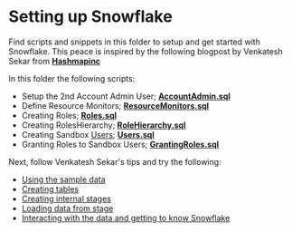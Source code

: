 # Setting up Snowflake

Find scripts and snippets in this folder to setup and get started with Snowflake. This peace is inspired by the following blogpost by Venkatesh Sekar from [**Hashmapinc**](https://medium.com/hashmapinc/heres-your-day-1-and-2-checklist-for-snowflake-adoption-e0e7ff8f105a)

In this folder the following scripts:

* Setup the 2nd Account Admin User; [**AccountAdmin.sql**](https://github.com/daanalytics/snowflake/blob/master/setup/AccountAdmin.sql)
* Define Resource Monitors; [**ResourceMonitors.sql**](https://github.com/daanalytics/snowflake/blob/master/setup/ResourceMonitors.sql)
* Creating Roles; [**Roles.sql**](https://github.com/daanalytics/snowflake/blob/master/setup/Roles.sql)
* Creating RolesHierarchy; [**RoleHierarchy.sql**](https://github.com/daanalytics/snowflake/blob/master/setup/RolesHierarchy.sql)
* Creating Sandbox [Users](https://github.com/daanalytics/snowflake/blob/master/setup/usersREADME.md);  [**Users.sql**](https://github.com/daanalytics/snowflake/blob/master/setup/Users.sql)
* Granting Roles to Sandbox Users; [**GrantingRoles.sql**](https://github.com/daanalytics/snowflake/blob/master/setup/GrantingRoles.sql) 



Next, follow Venkatesh Sekar's tips and try the following:

* [Using the sample data](https://docs.snowflake.net/manuals/user-guide/sample-data-using.html)
* [Creating tables](https://docs.snowflake.net/manuals/sql-reference/sql/create-table.html)
* [Creating internal stages](https://docs.snowflake.net/manuals/sql-reference/sql/create-stage.html)
* [Loading data from stage](https://docs.snowflake.net/manuals/user-guide/data-load-local-file-system-copy.html)
* [Interacting with the data and getting to know Snowflake](https://docs.snowflake.net/manuals/user-guide/ui-using.html)
